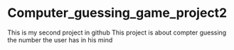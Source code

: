 # Computer_guessing_game_project2
This is my second project in github
This project is about compter guessing the number the user has in his mind
